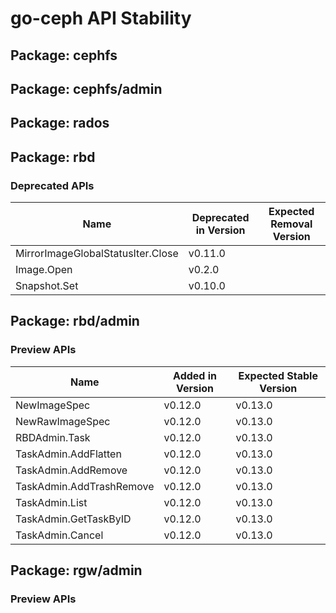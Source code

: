 <!-- GENERATED FILE: DO NOT EDIT DIRECTLY -->

# go-ceph API Stability

## Package: cephfs

## Package: cephfs/admin

## Package: rados

## Package: rbd

### Deprecated APIs

Name | Deprecated in Version | Expected Removal Version | 
---- | --------------------- | ------------------------ | 
MirrorImageGlobalStatusIter.Close | v0.11.0 |  | 
Image.Open | v0.2.0 |  | 
Snapshot.Set | v0.10.0 |  | 

## Package: rbd/admin

### Preview APIs

Name | Added in Version | Expected Stable Version | 
---- | ---------------- | ----------------------- | 
NewImageSpec | v0.12.0 | v0.13.0 | 
NewRawImageSpec | v0.12.0 | v0.13.0 | 
RBDAdmin.Task | v0.12.0 | v0.13.0 | 
TaskAdmin.AddFlatten | v0.12.0 | v0.13.0 | 
TaskAdmin.AddRemove | v0.12.0 | v0.13.0 | 
TaskAdmin.AddTrashRemove | v0.12.0 | v0.13.0 | 
TaskAdmin.List | v0.12.0 | v0.13.0 | 
TaskAdmin.GetTaskByID | v0.12.0 | v0.13.0 | 
TaskAdmin.Cancel | v0.12.0 | v0.13.0 | 

## Package: rgw/admin

### Preview APIs


